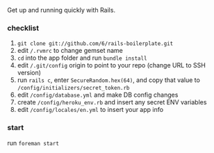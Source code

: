 Get up and running quickly with Rails.

### checklist

1. `git clone git://github.com/6/rails-boilerplate.git`
1. edit `/.rvmrc` to change gemset name
1. `cd` into the app folder and run `bundle install`
1. edit `/.git/config` origin to point to your repo (change URL to SSH version)
1. run `rails c`, enter `SecureRandom.hex(64)`, and copy that value to `/config/initializers/secret_token.rb`
1. edit `/config/database.yml` and make DB config changes
1. create `/config/heroku_env.rb` and insert any secret ENV variables
1. edit `/config/locales/en.yml` to insert your app info

### start

run `foreman start`
